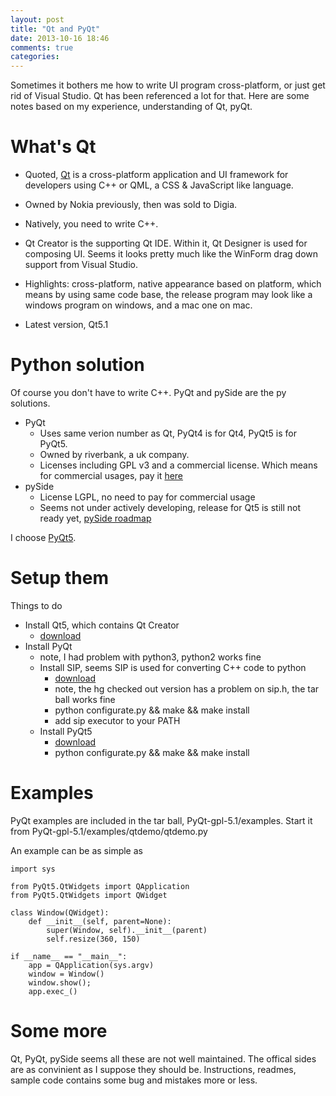 ```yaml
---
layout: post
title: "Qt and PyQt"
date: 2013-10-16 18:46
comments: true
categories: 
---
```


Sometimes it bothers me how to write UI program cross-platform, or just get rid of Visual Studio. Qt has been referenced a lot for that. Here are some notes based on my experience, understanding of Qt, pyQt.

# What's Qt

+ Quoted, [Qt](http://qt-project.org/) is a cross-platform application and UI framework for developers using C++ or QML, a CSS & JavaScript like language.

+ Owned by Nokia previously, then was sold to Digia.

+ Natively, you need to write C++.

+ Qt Creator is the supporting Qt IDE. Within it, Qt Designer is used for composing UI. Seems it looks pretty much like the WinForm drag down support from Visual Studio.

+ Highlights: cross-platform, native appearance based on platform, which means by using same code base, the release program may look like a windows program on windows, and a mac one on mac.

+ Latest version, Qt5.1

<!-- more -->

# Python solution

Of course you don't have to write C++. PyQt and pySide are the py solutions.

- PyQt
  - Uses same verion number as Qt, PyQt4 is for Qt4, PyQt5 is for PyQt5. 
  - Owned by riverbank, a uk company.
  - Licenses including GPL v3 and a commercial license. Which means for commercial usages, pay it [here](http://www.riverbankcomputing.co.uk/commercial/buy)
- pySide
  - License LGPL, no need to pay for commercial usage
  - Seems not under actively developing, release for Qt5 is still not ready yet, [pySide roadmap](http://qt-project.org/wiki/PySide_Roadmap)

I choose [PyQt5](http://www.riverbankcomputing.com/software/pyqt/download5).

# Setup them

Things to do

- Install Qt5, which contains Qt Creator
  - [download](http://qt-project.org/downloads)
- Install PyQt
  - note, I had problem with python3, python2 works fine
  - Install SIP, seems SIP is used for converting C++ code to python
    - [download](http://www.riverbankcomputing.com/software/sip/download)
    - note, the hg checked out version has a problem on sip.h, the tar ball works fine
    - python configurate.py && make && make install
    - add sip executor to your PATH
  - Install PyQt5
    - [download](http://www.riverbankcomputing.co.uk/software/pyqt/download5)
    - python configurate.py && make && make install

# Examples

PyQt examples are included in the tar ball, PyQt-gpl-5.1/examples. Start it from PyQt-gpl-5.1/examples/qtdemo/qtdemo.py

An example can be as simple as

    import sys

    from PyQt5.QtWidgets import QApplication
    from PyQt5.QtWidgets import QWidget

    class Window(QWidget):
        def __init__(self, parent=None):
            super(Window, self).__init__(parent)
            self.resize(360, 150)

    if __name__ == "__main__":
        app = QApplication(sys.argv)
        window = Window()
        window.show();
        app.exec_()

# Some more

Qt, PyQt, pySide seems all these are not well maintained. The offical sides are as convinient as I suppose they should be. Instructions, readmes, sample code contains some bug and mistakes more or less.
